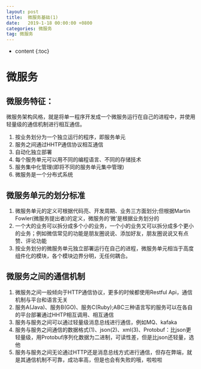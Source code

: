 ```yaml
---
layout: post
title:  微服务基础(1)
date:   2019-1-18 00:00:00 +0800
categories: 微服务
tag: 微服务
---
```


* content
{:toc}


# 微服务
## 微服务特征：
微服务架构风格，就是将单一程序开发成一个微服务运行在自己的进程中，并使用轻量级的通信机制进行相互通信。
1. 按业务划分为一个独立运行的程序，即服务单元
2. 服务之间通过HHTP通信协议相互通信
3. 自动化独立部署
4. 每个服务单元可以用不同的编程语言、不同的存储技术
5. 服务集中化管理(即将不同的服务单元集中管理)
6. 微服务是一个分布式系统

## 微服务单元的划分标准
1. 微服务单元的定义可根据代码亮、开发周期、业务三方面划分;但根据Martin Fowler(微服务提出者)的定义，微服务的‘微’是根据业务划分的
2. 一个大的业务可以拆分成多个小的业务，一个小的业务又可以拆分成多个更小的业务；例如微信常见的功能是朋友圈说说、添加好友，朋友圈说说又有点赞、评论功能
3. 按业务划分的微服务单元独立部署运行在自己的进程，微服务单元相当于高度组件化的模块，各个模块边界分明，无任何耦合。

## 微服务之间的通信机制
1. 微服务之间一般倾向于HTTP通信协议，更多的时候都使用Restful Api，通信机制与平台和语言无关
2. 服务A(Java)、服务B(GO)、服务C(Ruby);ABC三种语言写的服务可以在各自的平台部署通过HHTP相互调用、相互通信
3. 服务与服务之间可以通过轻量级消息总线进行通信，例如MQ、kafaka
4. 服务与服务之间通信的数据格式(1)、json(2)、xml(3)、Protobuf：比json更轻量级，用Protobuf序列化数据为二进制，可读性差，但是比json还轻量，选他
5. 服务与服务之间无论通过HTTP还是消息总线方式进行通信，但存在弊端，就是其通信机制不可靠，成功率高，但是也会有失败的哦，啦啦啦


  
